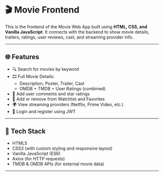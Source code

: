 # 🎬 Movie Frontend 

This is the frontend of the Movie Web App built using **HTML, CSS, and Vanilla JavaScript**. It connects with the backend to show movie details, trailers, ratings, user reviews, cast, and streaming provider info.

---

## 🌐 Features

- 🔍 Search for movies by keyword
- 🎞 Full Movie Details:
  - Description, Poster, Trailer, Cast
  - OMDB + TMDB + User Ratings (combined)
- 📝 Add user comments and star ratings
- 💾 Add or remove from Watchlist and Favorites
- 🌍 View streaming providers (Netflix, Prime Video, etc.)
- 🔐 Login and register using JWT

---

## 🧰 Tech Stack

- HTML5
- CSS3 (with custom styling and responsive layout)
- Vanilla JavaScript (ES6)
- Axios (for HTTP requests)
- TMDB & OMDB APIs (for external movie data)

---


